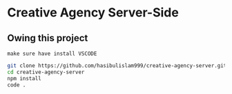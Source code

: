 # Creative Agency Server-Side
## Owing this project
`make sure have install VSCODE`
```bash
git clone https://github.com/hasibulislam999/creative-agency-server.git
cd creative-agency-server
npm install
code .
```

